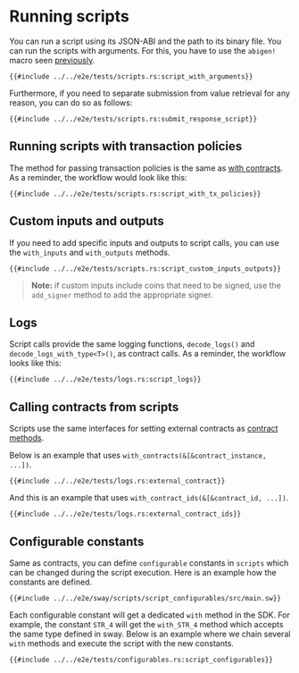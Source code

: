 # Running scripts

You can run a script using its JSON-ABI and the path to its binary file. You can run the scripts with arguments. For this, you have to use the `abigen!` macro seen [previously](./abigen/the-abigen-macro.md).

```rust,ignore
{{#include ../../e2e/tests/scripts.rs:script_with_arguments}}
```

Furthermore, if you need to separate submission from value retrieval for any reason, you can do so as follows:

```rust,ignore
{{#include ../../e2e/tests/scripts.rs:submit_response_script}}
```

## Running scripts with transaction policies

The method for passing transaction policies is the same as [with contracts](./calling-contracts/tx-policies.md). As a reminder, the workflow would look like this:

```rust,ignore
{{#include ../../e2e/tests/scripts.rs:script_with_tx_policies}}
```

## Custom inputs and outputs

If you need to add specific inputs and outputs to script calls, you can use the `with_inputs` and `with_outputs` methods.

```rust,ignore
{{#include ../../e2e/tests/scripts.rs:script_custom_inputs_outputs}}
```

> **Note:** if custom inputs include coins that need to be signed, use the `add_signer` method to add the appropriate signer.

## Logs

Script calls provide the same logging functions, `decode_logs()` and `decode_logs_with_type<T>()`, as contract calls. As a reminder, the workflow looks like this:

```rust,ignore
{{#include ../../e2e/tests/logs.rs:script_logs}}
```

## Calling contracts from scripts

Scripts use the same interfaces for setting external contracts as [contract methods](./calling-contracts/other-contracts.md).

Below is an example that uses `with_contracts(&[&contract_instance, ...])`.

```rust,ignore
{{#include ../../e2e/tests/logs.rs:external_contract}}
```

And this is an example that uses `with_contract_ids(&[&contract_id, ...])`.

```rust,ignore
{{#include ../../e2e/tests/logs.rs:external_contract_ids}}
```

## Configurable constants

Same as contracts, you can define `configurable` constants in `scripts` which can be changed during the script execution. Here is an example how the constants are defined.

```rust,ignore
{{#include ../../e2e/sway/scripts/script_configurables/src/main.sw}}
```

Each configurable constant will get a dedicated `with` method in the SDK. For example, the constant `STR_4` will get the `with_STR_4` method which accepts the same type defined in sway. Below is an example where we chain several `with` methods and execute the script with the new constants.

```rust,ignore
{{#include ../../e2e/tests/configurables.rs:script_configurables}}
```
